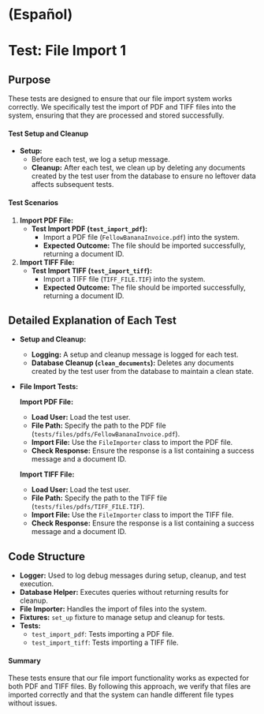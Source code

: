 
# (Español)

# Test: File Import 1

## Purpose

These tests are designed to ensure that our file import system works correctly. We specifically test the import of PDF and TIFF files into the system, ensuring that they are processed and stored successfully.

#### Test Setup and Cleanup

* **Setup:**
  * Before each test, we log a setup message.
  * **Cleanup:** After each test, we clean up by deleting any documents created by the test user from the database to ensure no leftover data affects subsequent tests.

#### Test Scenarios

1. **Import PDF File:**
   * **Test Import PDF (`test_import_pdf`):**
     * Import a PDF file (`FellowBananaInvoice.pdf`) into the system.
     * **Expected Outcome:** The file should be imported successfully, returning a document ID.
2. **Import TIFF File:**
   * **Test Import TIFF (`test_import_tiff`):**
     * Import a TIFF file (`TIFF_FILE.TIF`) into the system.
     * **Expected Outcome:** The file should be imported successfully, returning a document ID.

## Detailed Explanation of Each Test

* **Setup and Cleanup:**
  * **Logging:** A setup and cleanup message is logged for each test.
  * **Database Cleanup (`clean_documents`):** Deletes any documents created by the test user from the database to maintain a clean state.
*   **File Import Tests:**

    **Import PDF File:**

    * **Load User:** Load the test user.
    * **File Path:** Specify the path to the PDF file (`tests/files/pdfs/FellowBananaInvoice.pdf`).
    * **Import File:** Use the `FileImporter` class to import the PDF file.
    * **Check Response:** Ensure the response is a list containing a success message and a document ID.

    **Import TIFF File:**

    * **Load User:** Load the test user.
    * **File Path:** Specify the path to the TIFF file (`tests/files/pdfs/TIFF_FILE.TIF`).
    * **Import File:** Use the `FileImporter` class to import the TIFF file.
    * **Check Response:** Ensure the response is a list containing a success message and a document ID.

## Code Structure

* **Logger:** Used to log debug messages during setup, cleanup, and test execution.
* **Database Helper:** Executes queries without returning results for cleanup.
* **File Importer:** Handles the import of files into the system.
* **Fixtures:** `set_up` fixture to manage setup and cleanup for tests.
* **Tests:**
  * `test_import_pdf`: Tests importing a PDF file.
  * `test_import_tiff`: Tests importing a TIFF file.

#### Summary

These tests ensure that our file import functionality works as expected for both PDF and TIFF files. By following this approach, we verify that files are imported correctly and that the system can handle different file types without issues.


